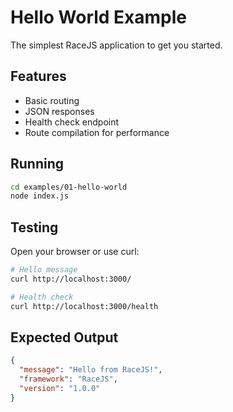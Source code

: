# Hello World Example

The simplest RaceJS application to get you started.

## Features

- Basic routing
- JSON responses
- Health check endpoint
- Route compilation for performance

## Running

```bash
cd examples/01-hello-world
node index.js
```

## Testing

Open your browser or use curl:

```bash
# Hello message
curl http://localhost:3000/

# Health check
curl http://localhost:3000/health
```

## Expected Output

```json
{
  "message": "Hello from RaceJS!",
  "framework": "RaceJS",
  "version": "1.0.0"
}
```
